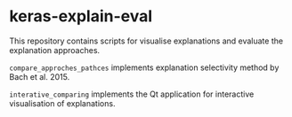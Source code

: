 # keras-explain-eval

This repository contains scripts for visualise explanations and evaluate 
the explanation approaches. 

`compare_approches_pathces` implements explanation selectivity method by
Bach et al. 2015.

`interative_comparing` implements the Qt application for interactive 
visualisation of explanations. 